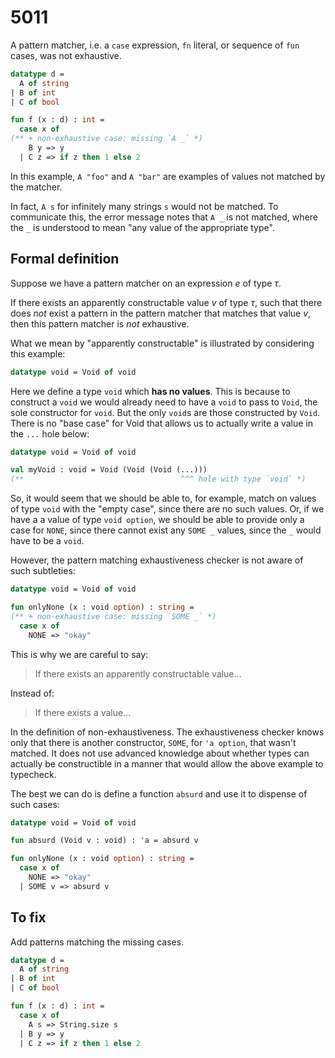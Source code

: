 # 5011

A pattern matcher, i.e. a `case` expression, `fn` literal, or sequence of `fun` cases, was not exhaustive.

```sml
datatype d =
  A of string
| B of int
| C of bool

fun f (x : d) : int =
  case x of
(** + non-exhaustive case: missing `A _` *)
    B y => y
  | C z => if z then 1 else 2
```

In this example, `A "foo"` and `A "bar"` are examples of values not matched by the matcher.

In fact, `A s` for infinitely many strings `s` would not be matched. To communicate this, the error message notes that `A _` is not matched, where the `_` is understood to mean "any value of the appropriate type".

## Formal definition

Suppose we have a pattern matcher on an expression $e$ of type $\tau$.

If there exists an apparently constructable value $v$ of type $\tau$, such that there does _not_ exist a pattern in the pattern matcher that matches that value $v$, then this pattern matcher is _not_ exhaustive.

What we mean by "apparently constructable" is illustrated by considering this example:

```sml
datatype void = Void of void
```

Here we define a type `void` which **has no values**. This is because to construct a `void` we would already need to have a `void` to pass to `Void`, the sole constructor for `void`. But the only `void`s are those constructed by `Void`. There is no "base case" for Void that allows us to actually write a value in the `...` hole below:

```sml
datatype void = Void of void

val myVoid : void = Void (Void (Void (...)))
(**                                   ^^^ hole with type `void` *)
```

So, it would seem that we should be able to, for example, match on values of type `void` with the "empty case", since there are no such values. Or, if we have a a value of type `void option`, we should be able to provide only a case for `NONE`, since there cannot exist any `SOME _` values, since the `_` would have to be a `void`.

However, the pattern matching exhaustiveness checker is not aware of such subtleties:

<!-- @ignore the warning about only one case arm -->

```sml
datatype void = Void of void

fun onlyNone (x : void option) : string =
(** + non-exhaustive case: missing `SOME _` *)
  case x of
    NONE => "okay"
```

This is why we are careful to say:

> If there exists an apparently constructable value...

Instead of:

> If there exists a value...

In the definition of non-exhaustiveness. The exhaustiveness checker knows only that there is another constructor, `SOME`, for `'a option`, that wasn't matched. It does not use advanced knowledge about whether types can actually be constructible in a manner that would allow the above example to typecheck.

The best we can do is define a function `absurd` and use it to dispense of such cases:

```sml
datatype void = Void of void

fun absurd (Void v : void) : 'a = absurd v

fun onlyNone (x : void option) : string =
  case x of
    NONE => "okay"
  | SOME v => absurd v
```

## To fix

Add patterns matching the missing cases.

```sml
datatype d =
  A of string
| B of int
| C of bool

fun f (x : d) : int =
  case x of
    A s => String.size s
  | B y => y
  | C z => if z then 1 else 2
```
